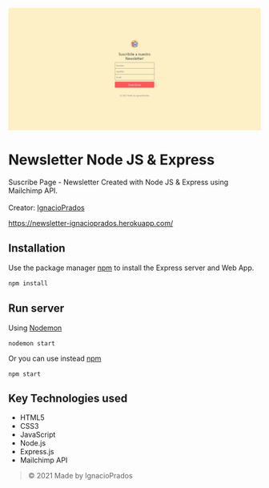 ![banner](https://raw.githubusercontent.com/IgnacioPrados/Newsletter-NodeJS/master/public/images/preview.JPG)
# Newsletter Node JS & Express
Suscribe Page - Newsletter Created with Node JS & Express using Mailchimp API.
<br><br>
Creator: [IgnacioPrados](https://github.com/IgnacioPrados)

https://newsletter-ignacioprados.herokuapp.com/
 
 ## Installation

Use the package manager [npm](https://www.npmjs.com/) to install the Express server and Web App.

```bash
npm install
```
 ## Run server
 Using [Nodemon](https://www.npmjs.com/package/nodemon)
 ```
 nodemon start
 ```
Or you can use instead [npm](https://www.npmjs.com/)
 ```
 npm start
 ```

## Key Technologies used
- HTML5
- CSS3
- JavaScript
- Node.js
- Express.js
- Mailchimp API

> © 2021 Made by IgnacioPrados
